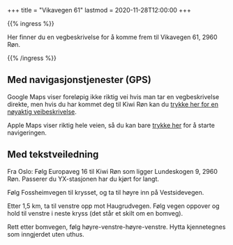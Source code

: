 +++
title = "Vikavegen 61"
lastmod = 2020-11-28T12:00:00
+++

{{% ingress %}}

Her finner du en vegbeskrivelse for å komme frem til Vikavegen 61, 2960 Røn.

{{% /ingress %}}

## Med navigasjonstjenester (GPS)

Google Maps viser foreløpig ikke riktig vei hvis man tar en vegbeskrivelse direkte, men 
hvis du har kommet deg til Kiwi Røn kan du [trykke her for en nøyaktig veibeskrivelse][google].

Apple Maps viser riktig hele veien, så du kan bare [trykke her][apple] for å starte navigeringen.

## Med tekstveiledning

Fra Oslo: Følg Europaveg 16 til Kiwi Røn som ligger Lundeskogen 9, 2960 Røn. Passerer du
YX-stasjonen har du kjørt for langt.

Følg Fossheimvegen til krysset, og ta til høyre inn på Vestsidevegen.

Etter 1,5 km, ta til venstre opp mot Haugrudvegen. Følg vegen oppover og hold til venstre i neste
kryss (det står et skilt om en bomveg).

Rett etter bomvegen, følg høyre-venstre-høyre-venstre. Hytta kjennetegnes som inngjerdet uten
uthus.

[apple]: https://maps.apple.com/?address=Vikavegen%2061,%202960%20R%C3%B8n,%20Norge&ll=61.047189,8.907710&q=Vikavegen%2061&_ext=EiYpJPFNH3eFTkAxD/7QQ//LIUA5osZze52GTkBBG/pBi3/VIUBQBA%3D%3D

[google]: https://goo.gl/maps/z2bGH2vnBxHkBjAh9
